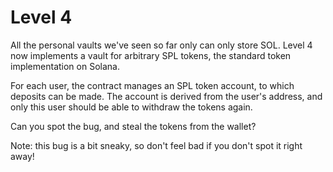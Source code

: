 # Level 4
All the personal vaults we've seen so far only can only store SOL. 
Level 4 now implements a vault for arbitrary SPL tokens, the standard token implementation on Solana.

For each user, the contract manages an SPL token account, to which deposits can be made.
The account is derived from the user's address, and only this user should be able to withdraw the tokens again. 

Can you spot the bug, and steal the tokens from the wallet?

Note: this bug is a bit sneaky, so don't feel bad if you don't spot it right away!